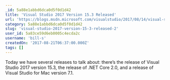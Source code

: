 ```yaml
---
_id: 5a88e1abbd6dca0d5f0d1d42
title: 'Visual Studio 2017 Version 15.3 Released'
url: 'https://blogs.msdn.microsoft.com/visualstudio/2017/08/14/visual-studio-2017-version-15-3-released/'
category: 5a88e1abbd6dca0d5f0d1d42
slug: 'visual-studio-2017-version-15-3-released-2'
user_id: 5a83ce59d6eb0005c4ecda2c
username: 'bill-s'
createdOn: '2017-08-21T06:37:00.000Z'
tags: []
---
```


Today we have several releases to talk about: there’s the release of Visual Studio 2017 version 15.3, the release of .NET Core 2.0, and a release of Visual Studio for Mac version 7.1.
